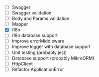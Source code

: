 - [ ] Swagger
- [ ] Swagger validation
- [ ] Body and Params validation
- [ ] Mapper
- [x] i18n
- [ ] i18n database support
- [ ] Improve errorMiddleware
- [ ] Improve logger with database support
- [ ] Unit testing (probably jest)
- [ ] Database support (probably MikroORM)
- [ ] HttpClient
- [ ] Refactor ApplicationError

